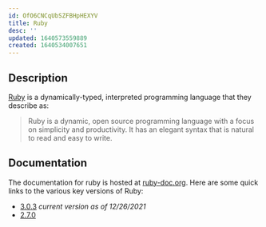 ```yaml
---
id: OfO6CNCqUbSZFBHpHEXYV
title: Ruby
desc: ''
updated: 1640573559889
created: 1640534007651
---
```

## Description

[Ruby](https://www.ruby-lang.org/en/) is a dynamically-typed, interpreted programming language that they describe as:

> Ruby is a dynamic, open source programming language with a focus on simplicity and productivity. It has an elegant syntax that is natural to read and easy to write.

## Documentation

The documentation for ruby is hosted at [ruby-doc.org](https://ruby-doc.org). Here are some quick links to the various key versions of Ruby:

* [3.0.3](https://ruby-doc.org/core-3.0.3/) *current version as of 12/26/2021*
* [2.7.0](https://ruby-doc.org/core-2.7.0/)
